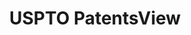 ---
bigquery: https://console.cloud.google.com/bigquery?p=patents-public-data&d=patentsview&page=dataset
citation: Attribution should be given to PatentsView for use, distribution, or derivative
  works.
code: https://github.com/CSSIP-AIR/PatentsView-Code-Snippets/
contributors: USPTO
cost: None
description: 'PatentsView includes US patent data including raw data (summaries, applications,
  pregrant applications), disambugations of inventors and assignees, and inventor
  gender estimates.  Also foreign priority data, # of figures and sheets, and government
  interest statements.'
documentation: https://patentsview.org/query/builder-faqs
last_edit: 04/12/2022, 21:24:20
location: https://patentsview.org/
maintained_by: USPTO
record_creation_timestamp: 12/2/2020 17:20:46
schema_fields:
- disamb_inventor_id_20171226
- disamb_assignee_id_20200331
- citation_id
- lapse_of_patent
- patent_id
- country
- name_first
- text
- male
- publication_number
- category_id
- applicant_type
- disamb_assignee_id_20200630
- location_id
- rule_47
- subcategory_id
- male_flag
- disamb_inventor_id_20170808
- level_three
- length
- classification_level
- disamb_inventor_id_20201229
- relkind
- name
- withdrawn
- group_id
- num_claims
- attribution_status
- disamb_inventor_id_20200630
- disamb_assignee_id_20191008
- rawlocation_id
- type
- section
- num
- county
- disamb_assignee_id_20181127
- abstract
- disamb_assignee_id_20200929
- level_two
- rel_id
- fname
- disamb_inventor_id_20181127
- disamb_assignee_id_20190312
- subgroup_id
- state_fips
- name_last
- disamb_assignee_id_20191231
- ipc_class
- lawyer_id
- reldocno
- title
- date
- disamb_inventor_id_20200929
- rawassignee_id
- organization
- lname
- gi_statement
- variety
- disamb_inventor_id_20200331
- kind
- main_group
- filename
- disamb_assignee_id_20190820
- inventor_id
- sequence
- subgroup
- city
- deceased
- field_id
- subsection_id
- id
- _371_date
- subclass_id
- field_title
- doctype
- country_transformed
- disamb_inventor_id_20191008
- exemplary
- term_disclaimer
- term_extension
- latitude
- application_id
- number
- f102_date
- ipc_version_indicator
- disamb_inventor_id_20190820
- uuid
- level_one
- latlong
- disamb_inventor_id_20171003
- mainclass_id
- action_date
- status
- longitude
- subclass
- dependent
- classification_data_source
- group
- state
- rawinventor_id
- latin_name
- f371_date
- disamb_inventor_id_20190312
- doc_type
- sector_title
- disamb_inventor_id_20180528
- category
- _102_date
- disamb_inventor_id_20191231
- role
- section_id
- county_fips
- term_grant
- disclaimer_date
- num_sheets
- num_figures
- disamb_inventor_id_20170307
- contract_award_number
- organization_id
- assignee_id
- classification_status
- series_code
- symbol_position
- designation
- classification_value
shortname: patentsview
tags:
- disambiguation
- United States
- gender
terms_of_use: Creative Commons Attribution 4.0 International License.
timeframe: 1963-1999
title: USPTO PatentsView
uuid: cf1780b1-e265-4e49-8d1d-83b9cfe0fd9a
---